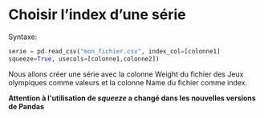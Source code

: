 # Choisir l’index d’une série

Syntaxe:
```python
serie = pd.read_csv("mon_fichier.csv", index_col=[colonne1]  
squeeze=True, usecols=[colonne1,colonne2])
```

Nous allons créer une série avec la colonne Weight du fichier des Jeux olympiques comme valeurs et la colonne Name du fichier comme index.

__Attention à l'utilisation de _squeeze_  a changé dans les nouvelles versions de Pandas__

```python

```
